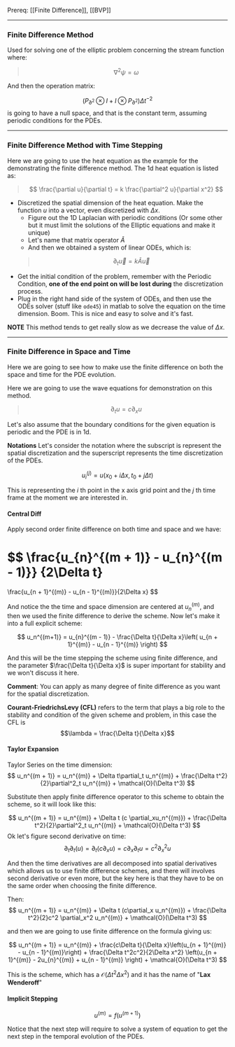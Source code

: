 Prereq: [[Finite Difference]], [[BVP]]

--- 

### Finite Difference Method

Used for solving one of the elliptic problem concerning the stream function where: 

> $$\nabla^2 \psi = \omega$$

And then the operation matrix: 

$$
(P_{\partial^2}\otimes I + I \otimes P_{\partial^2})\Delta t^{-2}
$$
is going to have a null space, and that is the constant term, assuming periodic conditions for the PDEs. 	

---

### Finite Difference Method with Time Stepping

Here we are going to use the heat equation as the example for the demonstrating the finite difference method. The 1d heat equation is listed as: 

> $$
> \frac{\partial u}{\partial t} = k \frac{\partial^2 u}{\partial x^2} 
> $$

* Discretized the spatial dimension of the heat equation. Make the function $u$ into a vector, even discretized with $\Delta x$. 
	* Figure out the 1D Laplacian with periodic conditions (Or some other but it must limit the solutions of the Elliptic equations and make it unique)
	* Let's name that matrix operator $\widetilde{A}$
	* And then we obtained a system of linear ODEs, which is: 
	> $$\partial_{t}\vec{u} = k \widetilde{A} \vec{u}$$
 * Get the initial condition of the problem, remember with the Periodic Condition, **one of the end point on will be lost during** the discretization process. 
 * Plug in the right hand side of the system of ODEs, and then use the ODEs solver (stuff like `ode45`) in matlab to solve the equation on the time dimension. Boom. This is nice and easy to solve and it's fast. 

**NOTE**
This method tends to get really slow as we decrease the value of $\Delta x$. 

--- 

### Finite Difference in Space and Time

Here we are going to see how to make use the finite difference on both the space and time for the PDE evolution. 

Here we are going to use the wave equations for demonstration on this method. 

> $$\partial_t u = c\partial_x u$$

Let's also assume that the boundary conditions for the given equation is periodic and the PDE is in 1d. 

**Notations**
Let's consider the notation where the subscript is represent the spatial discretization and the superscript represents the time discretization of the PDEs. 

$$
u_{i}^{(j)} = u(x_0 + i\Delta x, t_0 + j\Delta t)
$$

This is representing the $i$ th point in the x axis grid point and the $j$ th time frame at the moment we are interested in. 

#### Central Diff
Apply second order finite difference on both time and space and we have: 

$$
\frac{u_{n}^{(m + 1)} - u_{n}^{(m - 1)}}
{2\Delta t}
=
\frac{u_{n + 1}^{(m)} - u_{n - 1}^{(m)}}{2\Delta x}
$$

And notice the the time and space dimension are centered at $u_{n}^{(m)}$, and then we used the finite difference to derive the scheme. Now let's make it into a full explicit scheme: 

$$
u_n^{(m+1)} = u_{n}^{(m - 1)} - \frac{\Delta t}{\Delta x}\left( 
u_{n + 1}^{(m)} - u_{n - 1}^{(m)}
\right)
$$

And this will be the time stepping the scheme using finite difference, and the parameter $\frac{\Delta t}{\Delta x}$ is super important for stability and we won't discuss it here. 

**Comment**: You can apply as many degree of finite difference as you want for the spatial discretization. 

**Courant-FriedrichsLevy (CFL)**  refers to the term that plays a big role to the  stability and condition of the given scheme and problem, in this case the CFL is $$\lambda = \frac{\Delta t}{\Delta x}$$ 

#### Taylor Expansion 

Taylor Series on the time dimension: 
$$
u_n^{(m + 1)} = u_n^{(m)} + \Delta t\partial_t u_n^{(m)} + \frac{\Delta t^2}{2}\partial^2_t u_n^{(m)} + \mathcal{O}(\Delta t^3)
$$


Substitute then apply finite difference operator to this scheme to obtain the scheme, so it will look like this: 

$$
u_n^{(m + 1)} = u_n^{(m)} + \Delta t (c \partial_xu_n^{(m)}) + \frac{\Delta t^2}{2}\partial^2_t u_n^{(m)} + \mathcal{O}(\Delta t^3)
$$
Ok let's figure second derivative on time: 
$$
\partial_t\partial_t(u) = \partial_t(c\partial_xu) = c\partial_x\partial_t u = c^2 \partial_x^2 u
$$

And then the time derivatives are all decomposed into spatial derivatives which allows us to use finite difference schemes, and there will involves second derivative or even more, but the key here is that they have to be on the same order when choosing the finite difference. 

Then: 
$$
u_n^{(m + 1)} = u_n^{(m)} + \Delta t (c\partial_x u_n^{(m)}) + \frac{\Delta t^2}{2}c^2 \partial_x^2 u_n^{(m)} + \mathcal{O}(\Delta t^3)
$$

and then we are going to use finite difference on the formula giving us: 

$$
u_n^{(m + 1)} =
u_n^{(m)} + 
\frac{c\Delta t}{\Delta x}\left(u_{n + 1}^{(m)} - u_{n - 1}^{(m)}\right) + 
\frac{\Delta t^2c^2}{2\Delta x^2} \left(u_{n + 1}^{(m)} - 2u_{n}^{(m)} + u_{n - 1}^{(m)}
\right) + 
\mathcal{O}(\Delta t^3)
$$

This is the scheme, which has a $\mathcal{O}(\Delta t^2\Delta x^2)$ and it has the name of "**Lax Wenderoff**"
#### Implicit Stepping

$$
u^{(m)} = f(u^{(m + 1)})
$$

Notice that the next step will require to solve a system of equation to get the next step in the temporal evolution of the PDEs. 